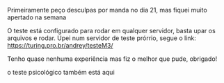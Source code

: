 Primeiramente peço desculpas por manda no dia 21, mas fiquei muito apertado na semana

O teste está configurado para rodar em qualquer servidor, basta upar os arquivos e rodar.
Upei num servidor de teste prórrio, segue o link: https://turing.pro.br/andrey/testeM3/

Tenho quase nenhuma experiência mas fiz o melhor que pude, obrigado!

o teste psicológico também está aqui
